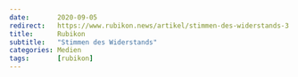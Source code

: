 ```yaml
---
date:       2020-09-05
redirect:   https://www.rubikon.news/artikel/stimmen-des-widerstands-3
title:      Rubikon
subtitle:   "Stimmen des Widerstands"
categories: Medien
tags:       [rubikon]
---
```

